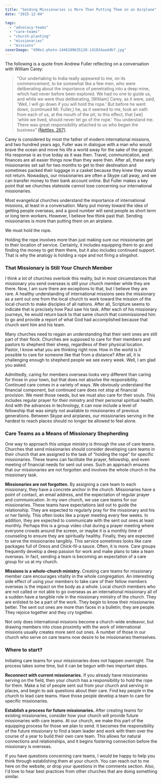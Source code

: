 ```yaml
---
title: "Sending Missionaries is More Than Putting Them on an Airplane"
date: "2015-12-04"

tags: 
  - "advocacy-teams"
  - "care-teams"
  - "church-planting"
  - "missionaries"
  - "missions"
coverImage: "490e1-photo-1446109635120-141834aaddb7.jpg"
---
```


The following is a quote from Andrew Fuller reflecting on a conversation with William Carey:

> "Our undertaking to India really appeared to me, on its commencement, to be somewhat like a few men, who were deliberating about the importance of penetrating into a deep mine, which had never before been explored. We had no one to guide us, and while we were thus deliberating, \[William\] Carey, as it were, said, 'Well, I will go down if you will hold the rope.' But before he went down, (continued Mr. Fuller,) he, as it seemed to me, took an oath from each of us, at the mouth of the pit, to this effect, that \[we\] 'while we lived, should never let go of the rope.' You understand me. There was great responsibility attached to us who began the business" [(Nettles, 267)](http://www.amazon.com/gp/product/1857929950/sr=8-1/qid=1149263205/ref=sr_1_1/102-9168993-0252911?_encoding=UTF8).

Carey is considered by most the father of modern international missions, and two hundred years ago, Fuller was in dialogue with a man who would brave the ocean and move his life a world away for the sake of the gospel. His response is as true today as it was then. Travel, communication, and finances are all easier things now than they were then. After all, these early missionaries set sail for two months to get to their destination and sometimes packed their luggage in a casket because they knew they would not return. Nowadays, our missionaries are often a Skype call away, and we can transfer money to their bank account online. But Fuller makes a key point that we churches stateside cannot lose concerning our international missionaries.

Most evangelical churches understand the importance of international missions, at least in a conversation. Many put money toward the idea of getting people overseas, and a good number will send people as short term or long term workers. However, I believe few think past that. Sending missionaries is more than putting them on an airplane.

We must hold the rope.

Holding the rope involves more than just making sure our missionaries get to their location of service. Certainly, it includes equipping them to go and finding the money to get them there, but it also includes continued support. That is why the analogy is holding a rope and not firing a slingshot.

### That Missionary is Still Your Church Member

I think a lot of churches overlook this reality, but in most circumstances that missionary you send overseas is still your church member while they are there. Now, I am sure there are exceptions to that, but I believe they are rare. A healthy understanding of international missions sees the missionary as a sent out one from the local church to work toward the mission of the local church to make disciples of all nations. After all, Scripture seems to indicate that is precisely how Paul saw his task. After each of his missionary journeys, he would return back to that same church that commissioned him to go and provide a report of what God had accomplished because that church sent him and his team.

Many churches need to regain an understanding that their sent ones are still part of their flock. Churches are supposed to care for their members and pastors to shepherd their sheep, regardless of their physical location. Pastor, I know what you are thinking right now. How in the world is it possible to care for someone like that from a distance? After all, it is challenging enough to shepherd people we see every week. Well, I am glad you asked.

Admittedly, caring for members overseas looks very different than caring for those in your town, but that does not absolve the responsibility. Continued care comes in a variety of ways. We obviously understand the financial component, but continued care does not stop at financial provision. We meet those needs, but we must also care for their souls. This includes regular prayer for their ministry and their personal spiritual health. And with the advances in technology, it can now include a level of fellowship that was simply not available to missionaries of previous generations. Between Skype and airplanes, our missionaries serving in the hardest to reach places should no longer be allowed to feel alone.

### Care Teams as a Means of Missionary Shepherding

One way to approach this unique ministry is through the use of care teams. Churches that send missionaries should consider developing care teams in their church that are assigned to the task of "holding the rope" for specific missionaries. These teams can facilitate the prayer, fellowship, and even meeting of financial needs for sent out ones. Such an approach ensures that our missionaries are not forgotten and involves the whole church in the missionary task.

**Missionaries are not forgotten.** By assigning a care team to each missionary, they have a concrete anchor in the church. Missionaries have a point of contact, an email address, and the expectation of regular prayer and communication. In my own church, we use care teams for our missionaries. These teams have expectations laid out to guide the relationship. They are expected to regularly pray for the missionary and his or her family. This often looks like a prayer meeting every few weeks. In addition, they are expected to communicate with the sent out ones at least monthly. Perhaps this is a group video chat during a prayer meeting where everyone crowds around the screen, or maybe it is a monthly time of counseling to ensure they are spiritually healthy. Finally, they are expected to serve the missionaries tangibly. This service sometimes looks like care packages full of Oreos and Chick-fil-a sauce. Often, it is more. Care groups frequently develop a deep passion for work and make plans to take a team overseas. In fact, sending a team is becoming an expectation of a care group for us at my church.

**Missions is a whole-church ministry.** Creating care teams for missionary member care encourages vitality in the whole congregation. An interesting side effect of using your members to take care of their fellow members overseas is the impact on the body as a whole. Local church members who are not called or not able to go overseas as an international missionary all of a sudden have a tangible role in the missionary ministry of the church. They are enlisted to be a part of the work. They begin to know their missionaries better. The sent out ones are more than faces in a bulletin; they are people. They rejoice together and they cry together.

Not only does international missions become a church-wide endeavor, but drawing members into close proximity with the work of international missions usually creates more sent out ones. A number of those in our church who serve on care teams now desire to be missionaries themselves.

### Where to start?

Initiating care teams for your missionaries does not happen overnight. The process takes some time, but it can be begun with two important steps.

**Reconnect with current missionaries.** If you already have missionaries serving on the field, then your church has a responsibility to hold the rope for them. Make a list of people sent out from your church and serving in places, and begin to ask questions about their care. Find key people in the church to lead care teams. Have those people develop a team to care for specific missionaries.

**Establish a process for future missionaries.** After creating teams for existing missionaries, consider how your church will provide future missionaries with care teams. At our church, we make this part of the equipping process for those we plan to send. It becomes the responsibility of the future missionary to find a team leader and work with them over the course of a year to build their own care team. This allows for natural connections and relationships, and it begins fostering connection before the missionary is overseas.

If you have questions concerning care teams, I would be happy to help you think through establishing them at your church. You can reach out to me here on the website, or drop your questions in the comments section. Also, I'd love to hear best practices from other churches that are doing something similar.
